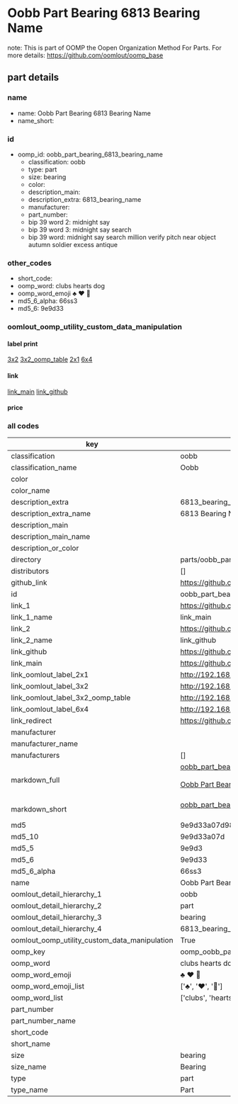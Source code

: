 # Oobb Part Bearing 6813 Bearing Name  

note: This is part of OOMP the Oopen Organization Method For Parts. For more details: https://github.com/oomlout/oomp_base

##  part details
  







### name
* name: Oobb Part Bearing 6813 Bearing Name
* name_short: 
### id
* oomp_id: oobb_part_bearing_6813_bearing_name
  * classification: oobb
  * type: part
  * size: bearing
  * color: 
  * description_main: 
  * description_extra: 6813_bearing_name
  * manufacturer: 
  * part_number: 
  * bip 39 word 2: midnight say
  * bip 39 word 3: midnight say search
  * bip 39 word: midnight say search million verify pitch near object autumn soldier excess antique

### other_codes
* short_code: 
* oomp_word: clubs hearts dog
* oomp_word_emoji :clubs: :hearts: :dog:
* md5_6_alpha: 66ss3
* md5_6: 9e9d33






### oomlout_oomp_utility_custom_data_manipulation
#### label print
[3x2](http://192.168.1.245:1112/?label=oomp%2066ss3)
[3x2_oomp_table](http://192.168.1.108:1112/?label=oomp%2066ss3)
[2x1](http://192.168.1.242:1112/?label=oomp%2066ss3)
[6x4](http://192.168.1.55:1112/?label=oomp%2066ss3)    

#### link

[link_main](https://github.com/oomlout/oomlout_oomp_version_1_messy/tree/main/parts/oobb_part_bearing_6813_bearing_name) [link_github](https://github.com/oomlout/oomlout_oomp_version_1_messy/tree/main/parts/oobb_part_bearing_6813_bearing_name)                             

#### price







### all codes 
| key | value |  
| --- | --- |  
| classification | oobb |  
| classification_name | Oobb |  
| color |  |  
| color_name |  |  
| description_extra | 6813_bearing_name |  
| description_extra_name | 6813 Bearing Name |  
| description_main |  |  
| description_main_name |  |  
| description_or_color |   |  
| directory | parts/oobb_part_bearing_6813_bearing_name |  
| distributors | [] |  
| github_link | https://github.com/oomlout/oomlout_oomp_part_src/tree/main/parts/oobb_part_bearing_6813_bearing_name |  
| id | oobb_part_bearing_6813_bearing_name |  
| link_1 | https://github.com/oomlout/oomlout_oomp_version_1_messy/tree/main/parts/oobb_part_bearing_6813_bearing_name |  
| link_1_name | link_main |  
| link_2 | https://github.com/oomlout/oomlout_oomp_version_1_messy/tree/main/parts/oobb_part_bearing_6813_bearing_name |  
| link_2_name | link_github |  
| link_github | https://github.com/oomlout/oomlout_oomp_version_1_messy/tree/main/parts/oobb_part_bearing_6813_bearing_name |  
| link_main | https://github.com/oomlout/oomlout_oomp_version_1_messy/tree/main/parts/oobb_part_bearing_6813_bearing_name |  
| link_oomlout_label_2x1 | http://192.168.1.242:1112/?label=oomp%2066ss3 |  
| link_oomlout_label_3x2 | http://192.168.1.245:1112/?label=oomp%2066ss3 |  
| link_oomlout_label_3x2_oomp_table | http://192.168.1.108:1112/?label=oomp%2066ss3 |  
| link_oomlout_label_6x4 | http://192.168.1.55:1112/?label=oomp%2066ss3 |  
| link_redirect | https://github.com/oomlout/oomlout_oomp_version_1_messy/tree/main/parts/oobb_part_bearing_6813_bearing_name |  
| manufacturer |  |  
| manufacturer_name |  |  
| manufacturers | [] |  
| markdown_full | [oobb_part_bearing_6813_bearing_name](none)<br>[](none)<br>[Oobb Part Bearing 6813 Bearing Name](none)<br><br> |  
| markdown_short | [oobb_part_bearing_6813_bearing_name](none)<br><br> |  
| md5 | 9e9d33a07d981272967958cb842ffc63 |  
| md5_10 | 9e9d33a07d |  
| md5_5 | 9e9d3 |  
| md5_6 | 9e9d33 |  
| md5_6_alpha | 66ss3 |  
| name | Oobb Part Bearing 6813 Bearing Name |  
| oomlout_detail_hierarchy_1 | oobb |  
| oomlout_detail_hierarchy_2 | part |  
| oomlout_detail_hierarchy_3 | bearing |  
| oomlout_detail_hierarchy_4 | 6813_bearing_name |  
| oomlout_oomp_utility_custom_data_manipulation | True |  
| oomp_key | oomp_oobb_part_bearing_6813_bearing_name |  
| oomp_word | clubs hearts dog |  
| oomp_word_emoji | :clubs: :hearts: :dog: |  
| oomp_word_emoji_list | [':clubs:', ':hearts:', ':dog:'] |  
| oomp_word_list | ['clubs', 'hearts', 'dog'] |  
| part_number |  |  
| part_number_name |  |  
| short_code |  |  
| short_name |  |  
| size | bearing |  
| size_name | Bearing |  
| type | part |  
| type_name | Part |  
